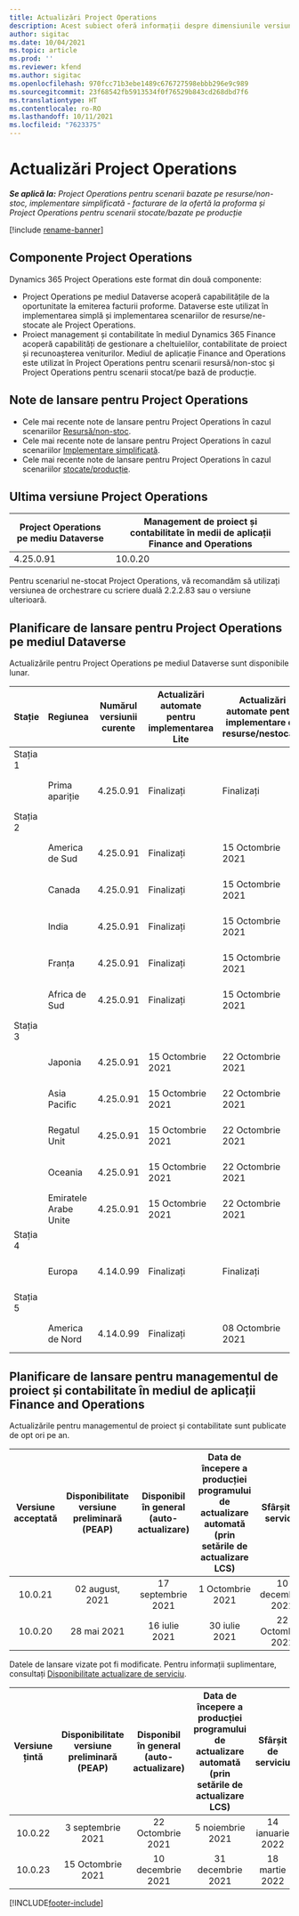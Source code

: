 ```yaml
---
title: Actualizări Project Operations
description: Acest subiect oferă informații despre dimensiunile versiunile lansate de Dynamics 365 Project Operations.
author: sigitac
ms.date: 10/04/2021
ms.topic: article
ms.prod: ''
ms.reviewer: kfend
ms.author: sigitac
ms.openlocfilehash: 970fcc71b3ebe1489c676727598ebbb296e9c989
ms.sourcegitcommit: 23f68542fb5913534f0f76529b843cd268dbd7f6
ms.translationtype: HT
ms.contentlocale: ro-RO
ms.lasthandoff: 10/11/2021
ms.locfileid: "7623375"
---
```

# <a name="project-operations-updates"></a>Actualizări Project Operations

_**Se aplică la:** Project Operations pentru scenarii bazate pe resurse/non-stoc, implementare simplificată - facturare de la ofertă la proforma și Project Operations pentru scenarii stocate/bazate pe producție_

[!include [rename-banner](~/includes/cc-data-platform-banner.md)]

## <a name="project-operations-components"></a>Componente Project Operations

Dynamics 365 Project Operations este format din două componente:

- Project Operations pe mediul Dataverse acoperă capabilitățile de la oportunitate la emiterea facturii proforme. Dataverse este utilizat în implementarea simplă și implementarea scenariilor de resurse/ne-stocate ale Project Operations.
- Proiect management și contabilitate în mediul Dynamics 365 Finance acoperă capabilități de gestionare a cheltuielilor, contabilitate de proiect și recunoașterea veniturilor. Mediul de aplicație Finance and Operations este utilizat în Project Operations pentru scenarii resursă/non-stoc și Project Operations pentru scenarii stocat/pe bază de producție.

## <a name="project-operations-release-notes"></a>Note de lansare pentru Project Operations
- Cele mai recente note de lansare pentru Project Operations în cazul scenariilor [Resursă/non-stoc](whats-new-oct-2021-resource-based.md).
- Cele mai recente note de lansare pentru Project Operations în cazul scenariilor [Implementare simplificată](../pro/whats-new/whats-new-oct-2021-lite.md).
- Cele mai recente note de lansare pentru Project Operations în cazul scenariilor [stocate/producție](../prod-pma/whats-new/whats-new-jul-2021-stocked.md).

## <a name="project-operations-latest-version"></a>Ultima versiune Project Operations

| Project Operations pe mediu Dataverse | Management de proiect și contabilitate în medii de aplicații Finance and Operations | 
| --- | --- |
| 4.25.0.91 | 10.0.20 |

Pentru scenariul ne-stocat Project Operations, vă recomandăm să utilizați versiunea de orchestrare cu scriere duală 2.2.2.83 sau o versiune ulterioară.

## <a name="release-schedule-for-project-operations-on-dataverse-environment"></a>Planificare de lansare pentru Project Operations pe mediul Dataverse

Actualizările pentru Project Operations pe mediul Dataverse sunt disponibile lunar. 

| Stație | Regiunea | Numărul versiunii curente | Actualizări automate pentru implementarea Lite | Actualizări automate pentru implementare de resurse/nestocate | Următorul număr de versiune | Următoarea versiune este disponibilă în general |
|-----------|-----------------------|-----------------|--------------------|---------------------|---------------------|---------------------|
| Stația 1 |   &nbsp;              |    &nbsp;       | &nbsp;             |      &nbsp;         |      &nbsp;         |      &nbsp;         |
|   &nbsp;  | Prima apariție         |  4.25.0.91      | Finalizați           | Finalizați            | TBD                 | 29 Octombrie 2021    |
| Stația 2 |   &nbsp;              |    &nbsp;       | &nbsp;             |      &nbsp;         |      &nbsp;         |      &nbsp;         |
|   &nbsp;  | America de Sud         |  4.25.0.91      | Finalizați           | 15 Octombrie 2021    | TBD                 | 29 Octombrie 2021    |
|   &nbsp;  | Canada                |  4.25.0.91      | Finalizați           | 15 Octombrie 2021    | TBD                 | 29 Octombrie 2021    |
|   &nbsp;  | India                 |  4.25.0.91      | Finalizați           | 15 Octombrie 2021    | TBD                 | 29 Octombrie 2021    |
|   &nbsp;  | Franța                |  4.25.0.91      | Finalizați           | 15 Octombrie 2021    | TBD                 | 29 Octombrie 2021    |
|   &nbsp;  | Africa de Sud          |  4.25.0.91      | Finalizați           | 15 Octombrie 2021    | TBD                 | 29 Octombrie 2021    |
| Stația 3 |      &nbsp;           |     &nbsp;      |     &nbsp;         |      &nbsp;         |      &nbsp;         |      &nbsp;         |
|   &nbsp;  | Japonia                 |  4.25.0.91      | 15 Octombrie 2021   | 22 Octombrie 2021    | TBD                 | 05 noiembrie 2021   |
|   &nbsp;  | Asia Pacific          |  4.25.0.91      | 15 Octombrie 2021   | 22 Octombrie 2021    | TBD                 | 05 noiembrie 2021   |
|   &nbsp;  | Regatul Unit         |  4.25.0.91      | 15 Octombrie 2021   | 22 Octombrie 2021    | TBD                 | 05 noiembrie 2021   |
|   &nbsp;  | Oceania               |  4.25.0.91      | 15 Octombrie 2021   | 22 Octombrie 2021    | TBD                 | 05 noiembrie 2021   |
|   &nbsp;  | Emiratele Arabe Unite  |  4.25.0.91      | 15 Octombrie 2021   | 22 Octombrie 2021    | TBD                 | 05 noiembrie 2021   |
| Stația 4 |     &nbsp;            |     &nbsp;      |     &nbsp;         |      &nbsp;         |      &nbsp;         |      &nbsp;         |
|   &nbsp;  | Europa                |  4.14.0.99      | Finalizați           | Finalizați            | 4.25.0.91           | 15 Octombrie 2021    |
| Stația 5 |     &nbsp;            |     &nbsp;      |     &nbsp;         |      &nbsp;         |      &nbsp;         |      &nbsp;         |
|   &nbsp;  | America de Nord         |  4.14.0.99      | Finalizați           | 08 Octombrie 2021    | 4.25.0.91           | 22 Octombrie 2021    |


## <a name="release-schedule-for-project-management-and-accounting-in-the-finance-and-operations-apps-environment"></a>Planificare de lansare pentru managementul de proiect și contabilitate în mediul de aplicații Finance and Operations

Actualizările pentru managementul de proiect și contabilitate sunt publicate de opt ori pe an.

|Versiune acceptată| Disponibilitate versiune preliminară (PEAP) | Disponibil în general (auto-actualizare) | Data de începere a producției programului de actualizare automată (prin setările de actualizare LCS) |   Sfârșit de serviciu   |
|:---------------:|:---------------------------:|:---------------------------------:|:--------------------------------------------------------------------:|:------------------:|
|    10.0.21      |         02 august, 2021     |           17 septembrie 2021      |                             1 Octombrie 2021                          |  10 decembrie 2021 |
|    10.0.20      |         28 mai 2021        |           16 iulie 2021           |                             30 iulie 2021                            |  22 Octombrie 2021  |

Datele de lansare vizate pot fi modificate. Pentru informații suplimentare, consultați [Disponibilitate actualizare de serviciu](/dynamics365/fin-ops-core/fin-ops/get-started/public-preview-releases?toc=%2fdynamics365%2ffinance%2ftoc.json).

|Versiune țintă | Disponibilitate versiune preliminară (PEAP) | Disponibil în general (auto-actualizare) | Data de începere a producției programului de actualizare automată (prin setările de actualizare LCS) |   Sfârșit de serviciu   |
|:---------------:|:---------------------------:|:---------------------------------:|:--------------------------------------------------------------------:|:------------------:|
|     10.0.22     |      3 septembrie 2021      |          22 Octombrie 2021         |                           5 noiembrie 2021                           |  14 ianuarie 2022  |
|     10.0.23     |      15 Octombrie 2021       |        10 decembrie 2021          |                          31 decembrie 2021                           | 18 martie 2022     |

[!INCLUDE[footer-include](../includes/footer-banner.md)]
